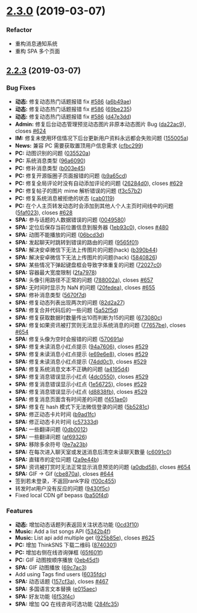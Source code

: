 # [2.3.0](https://github.com/slimkit/plus/compare/2.2.3...2.3.0) (2019-03-07)

### Refactor

- 重构消息通知系统
- 重构 SPA 多个页面


## [2.2.3](https://github.com/slimkit/plus/compare/2.2.2...2.2.3) (2019-03-07)


### Bug Fixes

* **动态:** 修复动态热门话题报错 fix [#586](https://github.com/slimkit/plus/issues/586) ([a6b49ae](https://github.com/slimkit/plus/commit/a6b49ae))
* **动态:** 修复动态热门话题报错 fix [#586](https://github.com/slimkit/plus/issues/586) ([69be235](https://github.com/slimkit/plus/commit/69be235))
* **动态:** 修复动态热门话题报错 fix [#586](https://github.com/slimkit/plus/issues/586) ([d47e3dd](https://github.com/slimkit/plus/commit/d47e3dd))
* **Admin:** 修复后台动态管理预览动态图片非原本动态图片 Bug ([da22ac9](https://github.com/slimkit/plus/commit/da22ac9)), closes [#624](https://github.com/slimkit/plus/issues/624)
* **IM:** 修复未使用环信情况下后台更新用户资料永远都会失败问题 ([155005a](https://github.com/slimkit/plus/commit/155005a))
* **News:** 兼容 PC 需要获取置顶用户信息需求 ([cfbc299](https://github.com/slimkit/plus/commit/cfbc299))
* **PC:** 动图识别的问题 ([035520a](https://github.com/slimkit/plus/commit/035520a))
* **PC:** 系统消息类型 ([96a6090](https://github.com/slimkit/plus/commit/96a6090))
* **PC:** 修补消息类型 ([b003e45](https://github.com/slimkit/plus/commit/b003e45))
* **PC:** 修复开源版圈子页面报错的问题 ([b9a65cd](https://github.com/slimkit/plus/commit/b9a65cd))
* **PC:** 修复全局评论时没有自动添加评论的问题 ([26284d0](https://github.com/slimkit/plus/commit/26284d0)), closes [#629](https://github.com/slimkit/plus/issues/629)
* **PC:** 修复帖子的图片 mime 解析错误的问题 ([f3c57b2](https://github.com/slimkit/plus/commit/f3c57b2))
* **PC:** 修复系统消息被拒绝的状态 ([cab0119](https://github.com/slimkit/plus/commit/cab0119))
* **PC:** 在个人主页转发动态时会添加到其他人个人主页时间线中的问题 ([5faf023](https://github.com/slimkit/plus/commit/5faf023)), closes [#628](https://github.com/slimkit/plus/issues/628)
* **SPA:** 参与话题的人数据错误的问题 ([0049580](https://github.com/slimkit/plus/commit/0049580))
* **SPA:** 定位后保存当前位置信息到服务器 ([1eb93c0](https://github.com/slimkit/plus/commit/1eb93c0)), closes [#480](https://github.com/slimkit/plus/issues/480)
* **SPA:** 动图不能播放的问题 ([06bcd3d](https://github.com/slimkit/plus/commit/06bcd3d))
* **SPA:** 发起聊天时跳转到错误的路由的问题 ([9565f01](https://github.com/slimkit/plus/commit/9565f01))
* **SPA:** 解决安卓微信下无法上传图片的问题(hack) ([b390b44](https://github.com/slimkit/plus/commit/b390b44))
* **SPA:** 解决安卓微信下无法上传图片的问题(hack) ([5840826](https://github.com/slimkit/plus/commit/5840826))
* **SPA:** 某些情况下弹起键盘框会导致字体重复的问题 ([72027c0](https://github.com/slimkit/plus/commit/72027c0))
* **SPA:** 容器最大宽度限制 ([2fa7978](https://github.com/slimkit/plus/commit/2fa7978))
* **SPA:** 头像引用路径不正常的问题 ([788002a](https://github.com/slimkit/plus/commit/788002a)), closes [#657](https://github.com/slimkit/plus/issues/657)
* **SPA:** 无时间时显示为 NaN 的问题 ([20fedea](https://github.com/slimkit/plus/commit/20fedea)), closes [#655](https://github.com/slimkit/plus/issues/655)
* **SPA:** 修补消息类型 ([5670f7d](https://github.com/slimkit/plus/commit/5670f7d))
* **SPA:** 修复动态列表出现两次的问题 ([82d2a27](https://github.com/slimkit/plus/commit/82d2a27))
* **SPA:** 修复合并代码后的一些问题 ([5a52f5d](https://github.com/slimkit/plus/commit/5a52f5d))
* **SPA:** 修复获取数据时数量传出10而判断为15的问题 ([673080c](https://github.com/slimkit/plus/commit/673080c))
* **SPA:** 修复如果资讯被打赏则无法显示系统消息的问题 ([77657be](https://github.com/slimkit/plus/commit/77657be)), closes [#654](https://github.com/slimkit/plus/issues/654)
* **SPA:** 修复头像为空时会报错的问题 ([570691a](https://github.com/slimkit/plus/commit/570691a))
* **SPA:** 修复未读消息小红点提示 ([94a7606](https://github.com/slimkit/plus/commit/94a7606)), closes [#529](https://github.com/slimkit/plus/issues/529)
* **SPA:** 修复未读消息小红点提示 ([e69e6e8](https://github.com/slimkit/plus/commit/e69e6e8)), closes [#529](https://github.com/slimkit/plus/issues/529)
* **SPA:** 修复未读消息小红点提示 ([74dd0c1](https://github.com/slimkit/plus/commit/74dd0c1)), closes [#529](https://github.com/slimkit/plus/issues/529)
* **SPA:** 修复系统消息文本不正确的问题 ([a4195d4](https://github.com/slimkit/plus/commit/a4195d4))
* **SPA:** 修复消息错误显示小红点 ([4dc0550](https://github.com/slimkit/plus/commit/4dc0550)), closes [#529](https://github.com/slimkit/plus/issues/529)
* **SPA:** 修复消息错误显示小红点 ([1e56725](https://github.com/slimkit/plus/commit/1e56725)), closes [#529](https://github.com/slimkit/plus/issues/529)
* **SPA:** 修复消息错误显示小红点 ([d8838fb](https://github.com/slimkit/plus/commit/d8838fb)), closes [#529](https://github.com/slimkit/plus/issues/529)
* **SPA:** 修复消息页面含有时间差的问题 ([f451ae0](https://github.com/slimkit/plus/commit/f451ae0))
* **SPA:** 修复在 hash 模式下无法微信登录的问题 ([5b5281c](https://github.com/slimkit/plus/commit/5b5281c))
* **SPA:** 修正动态卡片时间 ([b9ad1fc](https://github.com/slimkit/plus/commit/b9ad1fc))
* **SPA:** 修正动态卡片时间 ([c57333d](https://github.com/slimkit/plus/commit/c57333d))
* **SPA:** 一些翻译问题 ([0db0012](https://github.com/slimkit/plus/commit/0db0012))
* **SPA:** 一些翻译问题 ([af69326](https://github.com/slimkit/plus/commit/af69326))
* **SPA:** 移除多余符号 ([9e7a23b](https://github.com/slimkit/plus/commit/9e7a23b))
* **SPA:** 在每次进入聊天室或发送消息后清空未读聊天数量 ([c6091c0](https://github.com/slimkit/plus/commit/c6091c0))
* **SPA:** 直辖市的定位问题 ([2a9e44b](https://github.com/slimkit/plus/commit/2a9e44b))
* **SPA:** 资讯被打赏时无法正常显示消息预览的问题 ([a0dbd58](https://github.com/slimkit/plus/commit/a0dbd58)), closes [#654](https://github.com/slimkit/plus/issues/654)
* **SPA:** GIF -> Gif ([cbe870a](https://github.com/slimkit/plus/commit/cbe870a)), closes [#644](https://github.com/slimkit/plus/issues/644)
* 签到若未登录，不返回rank字段 ([f00c455](https://github.com/slimkit/plus/commit/f00c455))
* 转发时at用户没有反应的问题 ([9430f5c](https://github.com/slimkit/plus/commit/9430f5c))
* Fixed local CDN gif bepass ([ba50f4d](https://github.com/slimkit/plus/commit/ba50f4d))


### Features

* **动态:** 增加动态话题列表返回关注状态功能 ([0cd3f10](https://github.com/slimkit/plus/commit/0cd3f10))
* **Music:** Add a list songs API ([5342b4f](https://github.com/slimkit/plus/commit/5342b4f))
* **Music:** List api add multiple get ([925b85e](https://github.com/slimkit/plus/commit/925b85e)), closes [#625](https://github.com/slimkit/plus/issues/625)
* **PC:** 增加 ThinkSNS 下载二维码 ([8740301](https://github.com/slimkit/plus/commit/8740301))
* **PC:** 增加右侧在线咨询弹框 ([65f601f](https://github.com/slimkit/plus/commit/65f601f))
* **PC:** GIF 动图按顺序播放 ([0eb45d1](https://github.com/slimkit/plus/commit/0eb45d1))
* **SPA:** GIF 动图播放 ([69c7ac3](https://github.com/slimkit/plus/commit/69c7ac3))
* Add using Tags find users ([6035fdc](https://github.com/slimkit/plus/commit/6035fdc))
* **SPA:** 动态话题 ([157cf3a](https://github.com/slimkit/plus/commit/157cf3a)), closes [#467](https://github.com/slimkit/plus/issues/467)
* **SPA:** 多国语言文本替换 ([e015aec](https://github.com/slimkit/plus/commit/e015aec))
* **SPA:** 好友功能 ([6f53f4c](https://github.com/slimkit/plus/commit/6f53f4c))
* **SPA:** 增加 QQ 在线咨询可选功能 ([284fc35](https://github.com/slimkit/plus/commit/284fc35))



